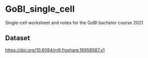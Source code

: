 # GoBI_single_cell
Single-cell worksheet and notes for the GoBI bachelor course 2021

## Dataset
 https://doi.org/10.6084/m9.figshare.16958587.v1
